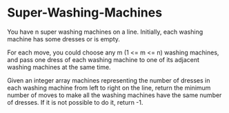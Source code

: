 # Super-Washing-Machines

You have n super washing machines on a line. Initially, each washing machine has some dresses or is empty.

For each move, you could choose any m (1 <= m <= n) washing machines, and pass one dress of each washing machine to one of its adjacent washing machines at the same time.

Given an integer array machines representing the number of dresses in each washing machine from left to right on the line, return the minimum number of moves to make all the washing machines have the same number of dresses. If it is not possible to do it, return -1.

 
